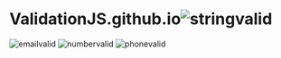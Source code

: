 # ValidationJS.github.io![stringvalid](https://user-images.githubusercontent.com/113463671/193648939-5972493e-4350-45d6-9ed5-abdf28d33264.png)
![emailvalid](https://user-images.githubusercontent.com/113463671/193648948-3642eff0-4257-4330-a26c-03efbf72df75.png)
![numbervalid](https://user-images.githubusercontent.com/113463671/193648949-ccb458cf-33c9-419c-83bb-b34f9ea74ed6.png)
![phonevalid](https://user-images.githubusercontent.com/113463671/193648954-5763e963-4cd3-4894-8cb9-9cf1e843a7df.png)
